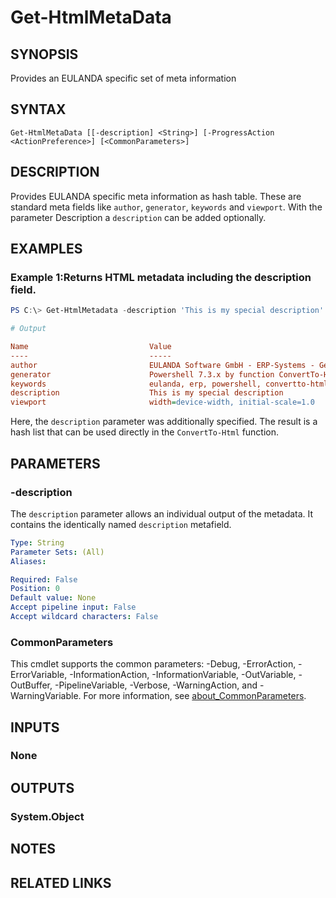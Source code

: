﻿---
external help file: EulandaConnect-help.xml
Module Name: EulandaConnect
online version: https://github.com/Eulanda/EulandaConnect/blob/master/docs/Get-HtmlMetaData.md
schema: 2.0.0
lastMod: 2024-03-19T06:27:25
---

# Get-HtmlMetaData

## SYNOPSIS
Provides an EULANDA specific set of meta information

## SYNTAX

```
Get-HtmlMetaData [[-description] <String>] [-ProgressAction <ActionPreference>] [<CommonParameters>]
```

## DESCRIPTION
Provides EULANDA specific meta information as hash table. These are standard meta fields like `author`, `generator`, `keywords` and `viewport`. With the parameter Description a `description` can be added optionally.

## EXAMPLES

### Example 1:Returns HTML metadata including the description field.
```powershell
PS C:\> Get-HtmlMetadata -description 'This is my special description'
```

```ini
# Output

Name                           Value
----                           -----
author                         EULANDA Software GmbH - ERP-Systems - Germany
generator                      Powershell 7.3.x by function ConvertTo-Html
keywords                       eulanda, erp, powershell, convertto-html, html
description                    This is my special description
viewport                       width=device-width, initial-scale=1.0
```

Here, the `description` parameter was additionally specified. The result is a hash list that can be used directly in the `ConvertTo-Html` function.

## PARAMETERS

### -description
The `description` parameter allows an individual output of the metadata. It contains the identically named `description` metafield.

```yaml
Type: String
Parameter Sets: (All)
Aliases:

Required: False
Position: 0
Default value: None
Accept pipeline input: False
Accept wildcard characters: False
```


### CommonParameters
This cmdlet supports the common parameters: -Debug, -ErrorAction, -ErrorVariable, -InformationAction, -InformationVariable, -OutVariable, -OutBuffer, -PipelineVariable, -Verbose, -WarningAction, and -WarningVariable. For more information, see [about_CommonParameters](http://go.microsoft.com/fwlink/?LinkID=113216).

## INPUTS

### None

## OUTPUTS

### System.Object
## NOTES

## RELATED LINKS



